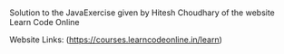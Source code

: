 # 
Solution to the JavaExercise given by Hitesh Choudhary of the website Learn Code Online

Website Links: (https://courses.learncodeonline.in/learn)
